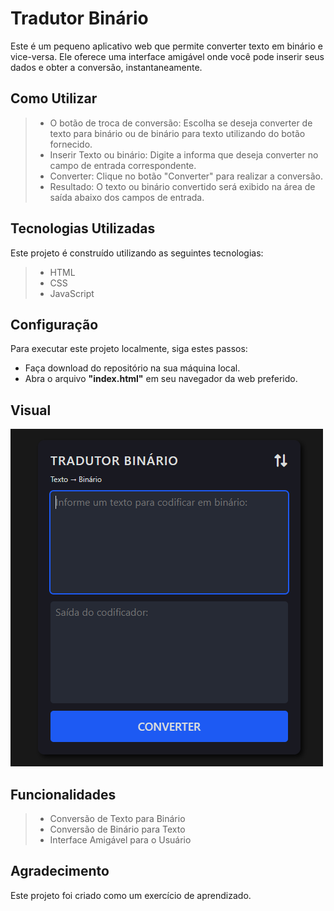 # Tradutor Binário
Este é um pequeno aplicativo web que permite converter texto em binário e vice-versa. Ele oferece uma interface amigável onde você pode inserir seus dados e obter a conversão, instantaneamente.

## Como Utilizar
> - O botão de troca de conversão: Escolha se deseja converter de texto para binário ou de binário para texto utilizando do botão fornecido.
> - Inserir Texto ou binário: Digite a informa que deseja converter no campo de entrada correspondente.
> - Converter: Clique no botão "Converter" para realizar a conversão.
> - Resultado: O texto ou binário convertido será exibido na área de saída abaixo dos campos de entrada.

## Tecnologias Utilizadas
Este projeto é construído utilizando as seguintes tecnologias:

> - HTML
> - CSS
> - JavaScript

## Configuração
Para executar este projeto localmente, siga estes passos:

- Faça download do repositório na sua máquina local.
- Abra o arquivo **"index.html"** em seu navegador da web preferido.

## Visual
![Image](assests/image/Example.png)

## Funcionalidades
> - Conversão de Texto para Binário
> - Conversão de Binário para Texto
> - Interface Amigável para o Usuário

## Agradecimento
Este projeto foi criado como um exercício de aprendizado.
